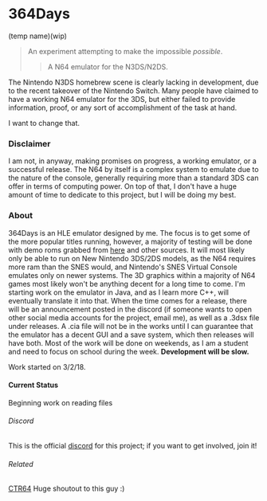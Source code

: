 # 364Days

(temp name)(wip)
> An experiment attempting to make the impossible *possible*.
>> A N64 emulator for the N3DS/N2DS.

The Nintendo N3DS homebrew scene is clearly lacking in development, due to the recent takeover of the Nintendo Switch. Many people have claimed to have a working N64 emulator for the 3DS, but either failed to provide information, proof, or any sort of accomplishment of the task at hand.

I want to change that.

### Disclaimer

I am not, in anyway, making promises on progress, a working emulator, or a successful release. The N64 by itself is a complex system to emulate due to the nature of the console, generally requiring more than a standard 3DS can offer in terms of computing power. On top of that, I don't have a huge amount of time to dedicate to this project, but I will be doing my best.

### About

364Days is an HLE emulator designed by me.
The focus is to get some of the more popular titles running, however, a majority of testing will be done with demo roms grabbed  from [here](https://www.pouet.net) and other sources. It will most likely only be able to run on New Nintendo 3DS/2DS models, as the N64 requires more ram than the SNES would, and Nintendo's SNES Virtual Console emulates only on newer systems. The 3D graphics within a majority of N64 games most likely won't be anything decent for a long time to come. I'm starting work on the emulator in Java, and as I learn more C++, will eventually translate it into that. When the time comes for a release, there will be an announcement posted in the discord (if someone wants to open other social media accounts for the project, email me), as well as a .3dsx file under releases. A .cia file will not be in the works until I can guarantee that the emulator has a decent GUI and a save system, which then releases will have both. Most of the work will be done on weekends, as I am a student and need to focus on school during the week.
**Development will be slow.**

Work started on 3/2/18. 

#### Current Status

Beginning work on reading files

###### Discord

This is the official [discord](https://discord.gg/9k5Qxp3) for this project; if you want to get involved, join it!

###### Related
[CTR64](https://github.com/machinamentum/CTR64)
Huge shoutout to this guy :)

